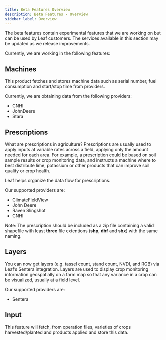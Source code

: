 ```yaml
---
title: Beta Features Overview
description: Beta Features - Overview
sidebar_label: Overview
---
```

<!-- the following links are referenced throughout this document -->

The beta features contain experimental features that we are working on but can be used by Leaf customers.
The services available in this section may be updated as we release improvements.

Currently, we are working in the following features:

## Machines

This product fetches and stores machine data such as serial number, fuel consumption and start/stop time from providers.
 
Currently, we are obtaining data from the following providers:
* CNHI
* JohnDeere
* Stara


## Prescriptions

What are prescriptions in agriculture? Prescriptions are usually used to apply inputs at variable rates across a field, applying only the amount needed for each area. For example, a prescription could be based on soil sample results or crop monitoring data, and instructs a machine where to best distribute lime, potassium or other products that can improve soil quality or crop health.

Leaf helps organize the data flow for prescriptions. 

Our supported providers are:
* ClimateFieldView
* John Deere
* Raven Slingshot
* CNHI

Note: The prescription should be included as a zip file containing a valid shapefile with least **three** file extentions (**shp**, **dbf** and **shx**) with the same naming.


## Layers

You can now get layers (e.g. tassel count, stand count, NVDI, and RGB) via Leaf’s Sentera integration. Layers are used to display crop monitoring information geospatially on a farm map so that any variance in a crop can be visualized, usually at a field level. 

Our supported providers are:
* Sentera


## Input

This feature will fetch, from operation files, varieties of crops harvested/planted and products applied and store this data.



